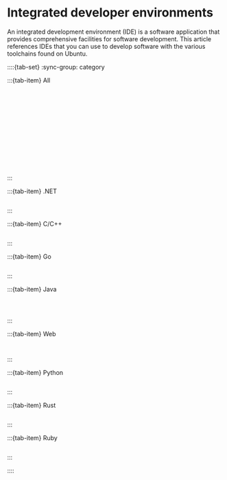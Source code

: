 # Integrated developer environments

An integrated development environment (IDE) is a software application that provides comprehensive facilities for software development. This article references IDEs that you can use to develop software with the various toolchains found on Ubuntu.

::::{tab-set}
:sync-group: category

:::{tab-item} All

```{include} /reuse/reference/ides/android-studio.md
```

```{include} /reuse/reference/ides/clion.md
```

```{include} /reuse/reference/ides/datagrip.md
```

```{include} /reuse/reference/ides/eclipse.md
```

```{include} /reuse/reference/ides/goland.md
```

```{include} /reuse/reference/ides/intellij-idea.md
```

```{include} /reuse/reference/ides/phpstorm.md
```

```{include} /reuse/reference/ides/pycharm.md
```

```{include} /reuse/reference/ides/rider.md
```

```{include} /reuse/reference/ides/rubymine.md
```

```{include} /reuse/reference/ides/rustrover.md
```

```{include} /reuse/reference/ides/visual-studio-code.md
```

```{include} /reuse/reference/ides/vscodium.md
```

```{include} /reuse/reference/ides/webstorm.md
```

:::

:::{tab-item} .NET


```{include} /reuse/reference/ides/rider.md
```

:::

:::{tab-item} C/C++

```{include} /reuse/reference/ides/clion.md
```

:::

:::{tab-item} Go

```{include} /reuse/reference/ides/goland.md
```

:::

:::{tab-item} Java

```{include} /reuse/reference/ides/android-studio.md
```


```{include} /reuse/reference/ides/eclipse.md
```

```{include} /reuse/reference/ides/intellij-idea.md
```

:::

:::{tab-item} Web

```{include} /reuse/reference/ides/phpstorm.md
```

```{include} /reuse/reference/ides/webstorm.md
```

:::

:::{tab-item} Python

```{include} /reuse/reference/ides/pycharm.md
```

:::

:::{tab-item} Rust

```{include} /reuse/reference/ides/rustrover.md
```

:::

:::{tab-item} Ruby

```{include} /reuse/reference/ides/rubymine.md
```

:::

::::


